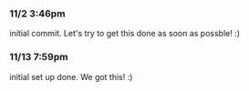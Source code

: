 ### 11/2 3:46pm
initial commit. Let's try to get this done as soon as possble! :)

### 11/13 7:59pm
initial set up done. We got this! :)
